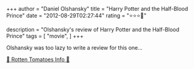 +++
author = "Daniel Olshansky"
title = "Harry Potter and the Half-Blood Prince"
date = "2012-08-29T02:27:44"
rating = "⭐⭐⭐🌟"

description = "Olshansky's review of Harry Potter and the Half-Blood Prince"
tags = [
    "movie",
]
+++


Olshansky was too lazy to write a review for this one...

[🍅 Rotten Tomatoes Info 🍅](https://www.rottentomatoes.com//m/harry_potter_and_the_half_blood_prince)